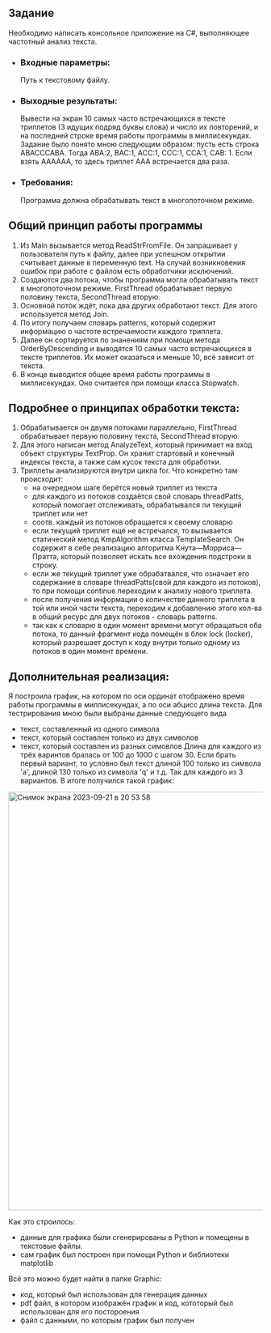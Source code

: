 ## Задание
Необходимо написать консольное приложение на C#, выполняющее частотный анализ текста.
- ### Входные параметры:
  Путь к текстовому файлу.
- ### Выходные результаты:
  Вывести на экран 10 самых часто встречающихся в тексте триплетов (3 идущих подряд буквы слова) и число их повторений, и на последней строке время работы программы в миллисекундах. Задание было понято мною следующим образом: пусть есть строка ABACCCABA. Тогда ABA:2, BAC:1,
  ACC:1, CCC:1, CCA:1, CAB: 1. Если взять AAAAAA, то здесь триплет AAA встречается два раза.
  
- ### Требования:
  Программа должна обрабатывать текст в многопоточном режиме.

## Общий принцип работы программы
1) Из Main вызывается метод ReadStrFromFile. Он запрашивает у пользователя путь к файлу, далее при успешном открытии считывает данные в переменную text. На случай возникновения ошибок при работе с файлом есть обработчики исключений.
2) Создаются два потока, чтобы программа могла обрабатывать текст в многопоточном режиме. FirstThread обрабатывает первую половину текста, SecondThread вторую.
3) Основной поток ждёт, пока два других обработают текст. Для этого используется метод Join.
4) По итогу получаем словарь patterns, который содержит информацию о частоте встречаемости каждого триплета.
5) Далее он сортируется по знанениям при помощи метода OrderByDescending и выводятся 10 самых часто встречающихся в тексте триплетов. Их может оказаться и меньше 10, всё зависит от текста.
6) В конце выводится общее время работы программы в миллисекундах. Оно считается при помощи класса Stopwatch.

## Подробнее о принципах обработки текста:
1) Обрабатывается он двумя потоками параллельно, FirstThread обрабатывает первую половину текста, SecondThread вторую.
2) Для этого написан метод AnalyzeText, который принимает на вход объект структуры TextProp. Он хранит стартовый и конечный индексы текста, а также сам кусок текста для обработки.
3) Триплеты анализируются внутри цикла for. Что конкретно там происходит:
   - на очередном шаге берётся новый триплет из текста
   - для каждого из потоков создаётся свой словарь threadPatts, который помогает отслеживать, обрабатывался ли текущий триплет или нет
   - соотв. каждый из потоков обращается к своему словарю
   - если текущий триплет ещё не встречался, то вызывается статический метод KmpAlgorithm класса TemplateSearch. Он содержит в себе реализацию алгоритма Кнута—Морриса—Пратта, который позволяет искать все вхождения подстроки в строку.
   - если же текущий триплет уже обрабатвался, что означает его содержание в словаре threadPatts(свой для каждого из потоков), то при помощи continue переходим к анализу нового триплета.
   - после получения информации о количестве данного триплета в той или иной части текста, переходим к добавлению этого кол-ва в общий ресурс для двух потоков - словарь patterns.
   - так как к словарю в один момент времени могут обращаться оба потока, то данный фрагмент кода помещён в блок lock (locker), который разрешает доступ к коду внутри только одному из потоков в один момент времени.

## Дополнительная реализация:  
Я построила график, на котором по оси ординат отображено время работы программы в миллисекундах, а по оси абцисс длина текста.
Для тестрирования мною были выбраны данные следующего вида 
- текст, составленный из одного символа
- текст, который составлен только из двух символов
- текст, который составлен из разных симовлов
Длина для каждого из трёх варинтов бралась от 100 до 1000 с шагом 30.
Если брать первый вариант, то условно был текст длиной 100 только из символа 'a', длиной 130 только из символа 'q' и т.д. Так для каждого из 3 вариантов.
В итоге получился такой график:
<img width="827" alt="Снимок экрана 2023-09-21 в 20 53 58" src="https://github.com/KamlR/CSharp/assets/115434090/51597989-2501-4138-8eb1-c6e023f5d453">

Как это строилось:
- данные для графика были сгенерированы в Python и помещены в текстовые файлы.
- сам график был построен при помощи Python и библиотеки matplotlib

Всё это можно будет найти в папке Graphic:
- код, который был использован для генерация данных
- pdf файл, в котором изображён график и код, кототорый был использован для его постороения
- файл с данными, по которым график был получен
